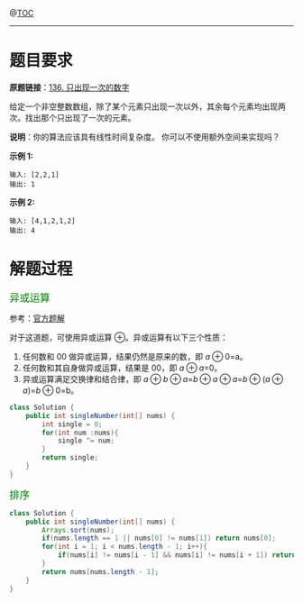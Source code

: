 @[TOC](目录😘)

***

# 题目要求

**原题链接**：[136. 只出现一次的数字](https://leetcode-cn.com/problems/single-number/)

给定一个非空整数数组，除了某个元素只出现一次以外，其余每个元素均出现两次。找出那个只出现了一次的元素。

**说明**：你的算法应该具有线性时间复杂度。 你可以不使用额外空间来实现吗？

**示例 1:**

```
输入: [2,2,1]
输出: 1
```

**示例 2:**

```
输入: [4,1,2,1,2]
输出: 4
```

# 解题过程

<font color=green size=4>异或运算</font>

参考：[官方题解](https://leetcode-cn.com/problems/single-number/solution/zhi-chu-xian-yi-ci-de-shu-zi-by-leetcode-solution/)

对于这道题，可使用异或运算 $\oplus$。异或运算有以下三个性质：

1. 任何数和 00 做异或运算，结果仍然是原来的数，即 $a \oplus 0$=a。
2. 任何数和其自身做异或运算，结果是 00，即 $a \oplus a$=0。
3. 异或运算满足交换律和结合律，即 $a \oplus b \oplus a$=$b \oplus a \oplus a$=$b \oplus (a \oplus a)$=$b \oplus0$=b。

```java
class Solution {
    public int singleNumber(int[] nums) {
        int single = 0;
        for(int num :nums){
            single ^= num;
        }
        return single;
    }
}
```

<font color=green size=4>排序</font>

```java
class Solution {
    public int singleNumber(int[] nums) {
        Arrays.sort(nums);
        if(nums.length == 1 || nums[0] != nums[1]) return nums[0];
        for(int i = 1; i < nums.length - 1; i++){
            if(nums[i] != nums[i - 1] && nums[i] != nums[i + 1]) return nums[i];
        }
        return nums[nums.length - 1];
    }
}
```

